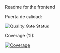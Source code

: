 Readme for the frontend


Puerta de calidad: 

[![Quality Gate Status](https://sonarcloud.io/api/project_badges/measure?project=mateofr67_React-app&metric=alert_status)](https://sonarcloud.io/summary/new_code?id=mateofr67_React-app)


Coverage (%): 


[![Coverage](https://sonarcloud.io/api/project_badges/measure?project=mateofr67_React-app&metric=coverage)](https://sonarcloud.io/summary/new_code?id=mateofr67_React-app)

